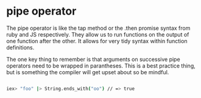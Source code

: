 # pipe operator

The pipe operator is like the tap method or the .then promise syntax from ruby and JS respectively. They allow us to run functions on the output of one function after the other. It allows for very tidy syntax within function definitions.

The one key thing to remember is that arguments on successive pipe operators need to be wrapped in parantheses. This is a best practice thing, but is something the compiler will get upset about so be mindful.

```bash

iex> "foo" |> String.ends_with("oo") // => true

```